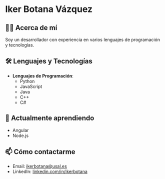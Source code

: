 # Iker Botana Vázquez

## 👨‍💻 Acerca de mí
Soy un desarrollador con experiencia en varios lenguajes de programación y tecnologías.

## 🛠️ Lenguajes y Tecnologías
- **Lenguajes de Programación**: 
  - Python
  - JavaScript
  - Java
  - C++
  - C#

## 🌱 Actualmente aprendiendo
- Angular
- Node.js

## 📫 Cómo contactarme
- Email: ikerbotana@usal.es
- LinkedIn: [linkedin.com/in/ikerbotana](https://www.linkedin.com/in/ikerbotana)
